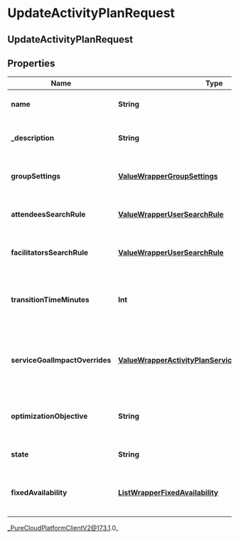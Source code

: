 # UpdateActivityPlanRequest

## UpdateActivityPlanRequest

## Properties

|Name | Type | Description | Notes|
|------------ | ------------- | ------------- | -------------|
| **name** | **String** | The name of the activity plan | [optional] |
| **_description** | **String** | The description of the activity plan | [optional] |
| **groupSettings** | [**ValueWrapperGroupSettings**](ValueWrapperGroupSettings) | Group settings for the activity plan | [optional] |
| **attendeesSearchRule** | [**ValueWrapperUserSearchRule**](ValueWrapperUserSearchRule) | Attendee search rule for this activity plan | [optional] |
| **facilitatorsSearchRule** | [**ValueWrapperUserSearchRule**](ValueWrapperUserSearchRule) | Facilitator search rule for this activity plan | [optional] |
| **transitionTimeMinutes** | **Int** | Transition time in minutes between facilitated sessions | [optional] |
| **serviceGoalImpactOverrides** | [**ValueWrapperActivityPlanServiceGoalImpactOverrides**](ValueWrapperActivityPlanServiceGoalImpactOverrides) | Allowable service goal impact override settings for this activity plan | [optional] |
| **optimizationObjective** | **String** | The optimization objective of this activity plan | [optional] |
| **state** | **String** | The state of this activity plan | [optional] |
| **fixedAvailability** | [**ListWrapperFixedAvailability**](ListWrapperFixedAvailability) | Fixed availability configuration for the activity plan | [optional] |



_PureCloudPlatformClientV2@173.1.0_
